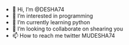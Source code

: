 - 👋 Hi, I’m @DESHA74
- 👀 I’m interested in programming 
- 🌱 I’m currently learning python 
- 💞️ I’m looking to collaborate on shearing you
- 📫 How to reach me twitter MUDESHA74

<!---
DESHA74/DESHA74 is a ✨ special ✨ repository because its `README.md` (this file) appears on your GitHub profile.
You can click the Preview link to take a look at your changes.
--->
